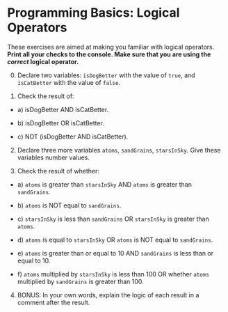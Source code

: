 # Programming Basics: Logical Operators

These exercises are aimed at making you familiar with logical operators. **Print all your checks to the console. Make sure that you are using the *correct* logical operator.**

0. Declare two variables: `isDogBetter` with the value of `true`, and `isCatBetter` with the value of `false`.

1. Check the result of:

- a) isDogBetter AND isCatBetter.

- b) isDogBetter OR isCatBetter.

- c) NOT (isDogBetter AND isCatBetter).

2. Declare three more variables `atoms`, `sandGrains`, `starsInSky`. Give these variables number values.

3. Check the result of whether:

- a) `atoms` is greater than `starsInSky` AND `atoms` is greater than `sandGrains`.

- b) `atoms` is NOT equal to `sandGrains`.

- c) `starsInSky` is less than `sandGrains` OR `starsInSky` is greater than `atoms`.

- d) `atoms` is equal to `starsInSky` OR `atoms` is NOT equal to `sandGrains`.

- e) `atoms` is greater than or equal to 10 AND `sandGrains` is less than or equal to 10.

- f) `atoms` multiplied by `starsInSky` is less than 100 OR whether `atoms` multiplied by `sandGrains` is greater than 100.

4. BONUS: In your own words, explain the logic of each result in a comment after the result.


